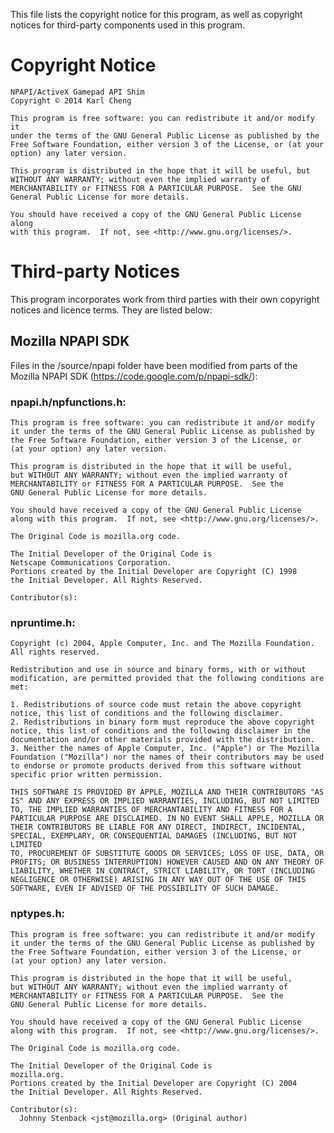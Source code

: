 This file lists the copyright notice for this program, as well as
copyright notices for third-party components used in this program.

Copyright Notice
================

    NPAPI/ActiveX Gamepad API Shim  
    Copyright © 2014 Karl Cheng

    This program is free software: you can redistribute it and/or modify it
    under the terms of the GNU General Public License as published by the
    Free Software Foundation, either version 3 of the License, or (at your
    option) any later version.

    This program is distributed in the hope that it will be useful, but
    WITHOUT ANY WARRANTY; without even the implied warranty of
    MERCHANTABILITY or FITNESS FOR A PARTICULAR PURPOSE.  See the GNU
    General Public License for more details.

    You should have received a copy of the GNU General Public License along
    with this program.  If not, see <http://www.gnu.org/licenses/>.

Third-party Notices
===================

This program incorporates work from third parties with their own
copyright notices and licence terms. They are listed below:

Mozilla NPAPI SDK
-----------------

Files in the /source/npapi folder have been modified from parts of the
Mozilla NPAPI SDK (<https://code.google.com/p/npapi-sdk/>):

### npapi.h/npfunctions.h:

    This program is free software: you can redistribute it and/or modify
    it under the terms of the GNU General Public License as published by
    the Free Software Foundation, either version 3 of the License, or
    (at your option) any later version.

    This program is distributed in the hope that it will be useful,
    but WITHOUT ANY WARRANTY; without even the implied warranty of
    MERCHANTABILITY or FITNESS FOR A PARTICULAR PURPOSE.  See the
    GNU General Public License for more details.

    You should have received a copy of the GNU General Public License
    along with this program.  If not, see <http://www.gnu.org/licenses/>.

    The Original Code is mozilla.org code.

    The Initial Developer of the Original Code is
    Netscape Communications Corporation.
    Portions created by the Initial Developer are Copyright (C) 1998
    the Initial Developer. All Rights Reserved.

    Contributor(s):
    
### npruntime.h:

    Copyright (c) 2004, Apple Computer, Inc. and The Mozilla Foundation.
    All rights reserved.

    Redistribution and use in source and binary forms, with or without
    modification, are permitted provided that the following conditions are
    met:

    1. Redistributions of source code must retain the above copyright
    notice, this list of conditions and the following disclaimer.
    2. Redistributions in binary form must reproduce the above copyright
    notice, this list of conditions and the following disclaimer in the
    documentation and/or other materials provided with the distribution.
    3. Neither the names of Apple Computer, Inc. ("Apple") or The Mozilla
    Foundation ("Mozilla") nor the names of their contributors may be used
    to endorse or promote products derived from this software without
    specific prior written permission.

    THIS SOFTWARE IS PROVIDED BY APPLE, MOZILLA AND THEIR CONTRIBUTORS "AS
    IS" AND ANY EXPRESS OR IMPLIED WARRANTIES, INCLUDING, BUT NOT LIMITED
    TO, THE IMPLIED WARRANTIES OF MERCHANTABILITY AND FITNESS FOR A
    PARTICULAR PURPOSE ARE DISCLAIMED. IN NO EVENT SHALL APPLE, MOZILLA OR
    THEIR CONTRIBUTORS BE LIABLE FOR ANY DIRECT, INDIRECT, INCIDENTAL,
    SPECIAL, EXEMPLARY, OR CONSEQUENTIAL DAMAGES (INCLUDING, BUT NOT LIMITED
    TO, PROCUREMENT OF SUBSTITUTE GOODS OR SERVICES; LOSS OF USE, DATA, OR
    PROFITS; OR BUSINESS INTERRUPTION) HOWEVER CAUSED AND ON ANY THEORY OF
    LIABILITY, WHETHER IN CONTRACT, STRICT LIABILITY, OR TORT (INCLUDING
    NEGLIGENCE OR OTHERWISE) ARISING IN ANY WAY OUT OF THE USE OF THIS
    SOFTWARE, EVEN IF ADVISED OF THE POSSIBILITY OF SUCH DAMAGE.

### nptypes.h:

    This program is free software: you can redistribute it and/or modify
    it under the terms of the GNU General Public License as published by
    the Free Software Foundation, either version 3 of the License, or
    (at your option) any later version.

    This program is distributed in the hope that it will be useful,
    but WITHOUT ANY WARRANTY; without even the implied warranty of
    MERCHANTABILITY or FITNESS FOR A PARTICULAR PURPOSE.  See the
    GNU General Public License for more details.

    You should have received a copy of the GNU General Public License
    along with this program.  If not, see <http://www.gnu.org/licenses/>.

    The Original Code is mozilla.org code.

    The Initial Developer of the Original Code is
    mozilla.org.
    Portions created by the Initial Developer are Copyright (C) 2004
    the Initial Developer. All Rights Reserved.

    Contributor(s):
      Johnny Stenback <jst@mozilla.org> (Original author)
